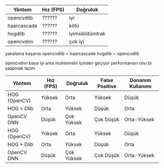| **Yöntem**       | **Hız (FPS)** | **Doğruluk** | 
|-------------------|---------------|--------------|
| opencvdlib        | ??????        | iyi          | 
| haarcascade       | ??????        | kötü         | 
| hogdlib           | ??????        | iyimsikötümtrak| 
| opencvdnn         | ??????        | çok iyi        | 
 



yakalama başarısı 
opencvdlib > haarcascade
hogdlib ~ opencvdlib

opencvdnn baya iyi ama muhtemeln içinden geçiyor performansın onu bi şaapmak lazım 




























| **Yöntem**       | **Hız (FPS)** | **Doğruluk** | **False Positive** | **Donanım Kullanımı** |
|-------------------|---------------|--------------|---------------------|------------------------|
| HOG (OpenCV)      | Yüksek        | Orta         | Yüksek              | Düşük                 |
| HOG + Dlib        | Orta          | Yüksek       | Düşük               | Orta                  |
| OpenCV DNN        | Düşük         | Çok Yüksek   | Çok Düşük           | Orta-Yüksek           |
| HOG (OpenCV)      | Yüksek        | Orta         | Yüksek              | Düşük                 |
| HOG + Dlib        | Orta          | Yüksek       | Düşük               | Orta                  |
| OpenCV DNN        | Düşük         | Çok Yüksek   | Çok Düşük           | Orta-Yüksek           |